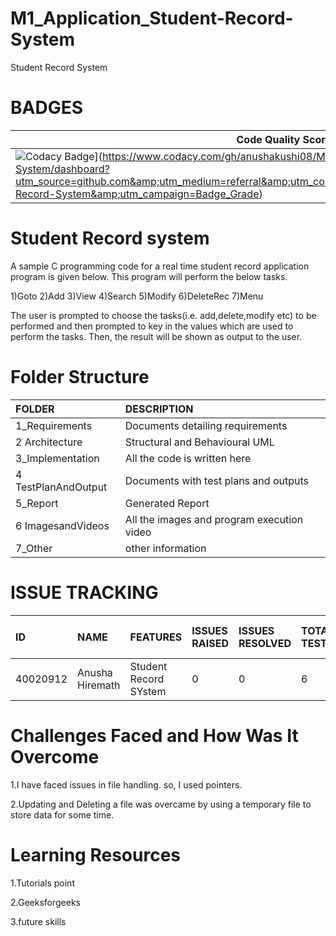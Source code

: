# M1_Application_Student-Record-System

Student Record System

# BADGES
| Code Quality Score |
|--------------------|
| ![Codacy Badge](https://app.codacy.com/project/badge/Grade/5b2ba98122b14294813c69c4f04c9bd1)](https://www.codacy.com/gh/anushakushi08/M1_Application_Student-Record-System/dashboard?utm_source=github.com&amp;utm_medium=referral&amp;utm_content=anushakushi08/M1_Application_Student-Record-System&amp;utm_campaign=Badge_Grade)|

# **Student Record system**
A sample C programming code for a real time student record application program is given below. This program will perform the below tasks.


1)Goto
2)Add
3)View
4)Search
5)Modify
6)DeleteRec
7)Menu

The user is prompted to choose the tasks(i.e. add,delete,modify etc)  to be performed and then prompted to key in the values which are used to perform the tasks. Then, the result will be shown as output to the user.

# Folder Structure
|FOLDER|DESCRIPTION|
|:-----|:----------|
|1_Requirements|Documents detailing requirements|
|2 Architecture|Structural and Behavioural UML|
|3_Implementation|All the code is written here|
|4 TestPlanAndOutput|Documents with test plans and outputs|
|5_Report|Generated Report|
|6 ImagesandVideos|All the images and program execution video|
|7_Other|other information|


# ISSUE TRACKING
|ID|NAME|FEATURES|ISSUES RAISED|ISSUES RESOLVED|TOTAL TESTCASES|TOTAL TESTCASES PASSED|
|:----|:---|:-------|:------------|:--------------|:--------------|:---------------------|
|40020912|Anusha Hiremath|Student Record SYstem|0|0|6|6|


# Challenges Faced and How Was It Overcome
1.I have faced issues in file handling. so, I used pointers.

2.Updating and Deleting a file was overcame by using a temporary file to store data for some time.

# Learning Resources
1.Tutorials point

2.Geeksforgeeks

3.future skills



